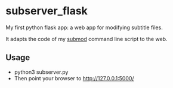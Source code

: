 # subserver_flask
My first python flask app: a web app for modifying subtitle files.

It adapts the code of my [submod](https://github.com/DavidDeprost/submod_py/blob/master/submod.py) command line script to the web.

## Usage
* python3 subserver.py
* Then point your browser to http://127.0.0.1:5000/
